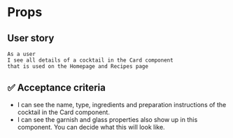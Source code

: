 # Props

## User story

```
As a user
I see all details of a cocktail in the Card component
that is used on the Homepage and Recipes page
```

## ✅ Acceptance criteria

- I can see the name, type, ingredients and preparation instructions of the cocktail in the Card component.
- I can see the garnish and glass properties also show up in this component. You can decide what this will look like.
